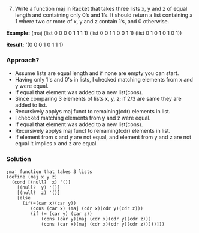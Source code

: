 7. Write a function maj in Racket that takes three lists x, y and z of equal length and containing only 0’s and 1’s. It should return a list containing a 1 where two or more of x, y and z contain 1’s, and 0 otherwise.

**Example:**
(maj (list 0 0 0 0 1 1 1 1) (list 0 0 1 1 0 0 1 1) (list 0 1 0 1 0 1 0 1))

**Result:**
'(0 0 0 1 0 1 1 1)


### Approach? 
* Assume lists are equal length and if none are empty you can start.
* Having only 1's and 0's in lists, I checked matching elements from x and y were equal.
* If equal that element was added to a new list(cons).
* Since comparing 3 elements of lists x, y, z; if 2/3 are same they are added to list.
* Recursively applys maj funct to remaining(cdr) elements in list. 
* I checked matching elements from y and z were equal.
* If equal that element was added to a new list(cons).
* Recursively applys maj funct to remaining(cdr) elements in list. 
* If element from x and y are not equal, and element from y and z are not equal it implies x and z are equal.


### Solution
```Racket
;maj function that takes 3 lists
(define (maj x y z)
  (cond [(null?  x) '()]
    [(null?  y) '()]
    [(null?  z) '()]
    [else
      (if(=(car x)(car y))
         (cons (car x) (maj (cdr x)(cdr y)(cdr z)))
         (if (= (car y) (car z))
             (cons (car y)(maj (cdr x)(cdr y)(cdr z)))
             (cons (car x)(maj (cdr x)(cdr y)(cdr z)))))]))

```
